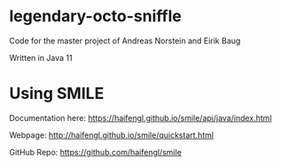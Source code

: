 # legendary-octo-sniffle

Code for the master project of Andreas Norstein and Eirik Baug

Written in Java 11



# Using SMILE 
Documentation here: 
https://haifengl.github.io/smile/api/java/index.html

Webpage: http://haifengl.github.io/smile/quickstart.html

GitHub Repo: https://github.com/haifengl/smile

